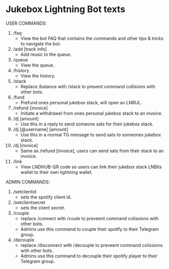 # Jukebox Lightning Bot texts

USER COMMANDS:
1.  /faq
    - View the bot FAQ that contains the commands and other tips & tricks to navigate the bot.
2.  /add [track info] 
    - Add music to the queue.
3. /queue
    - View the queue.
4. /history
    - View the history.
5. /stack 
    - Replace /balance with /stack to prevent command collisions with other bots.
6. /fund 
    - Prefund ones personal jukebox stack, will open an LNRUL.
7. /refund [invoice] 
    - Initiate a withdrawel from ones personal jukebox stack to an invoice.
8. /dj [amount]
    - Use this in a reply to send someone sats for their jukebox stack.
9.  /dj [@username] [amount] 
    - Use this in a normal TG message to send sats to someones jukebox stack.
10. /dj [invoice]
    - Same as /refund [invoice], users can send sats from their stack to an invoice.
11. /link
    - View LNDHUB-QR code so users can link their jukebox stack LNBits wallet to their own lightning wallet.

ADMIN COMMANDS:
1. /setclientid
    - sets the spotify client id. 
2. /setclientsecret
    - sets the client secret.
3. /couple 
    - replace /connect with /coule to preveent command colissions with other bots. 
    - Admins use this command to couple their spotify to their Telegram group.
4. /decouple 
    - replace /disconnect with /decouple to preveent command colissions with other bots. 
    - Admins use this command to decouple their spotify player to their Telegram group.
